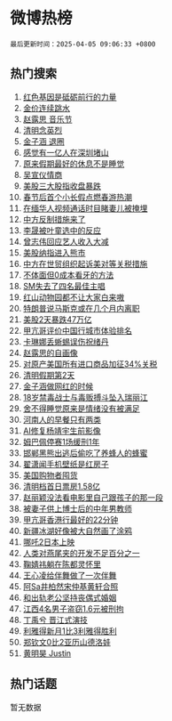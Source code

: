 # 微博热榜

`最后更新时间：2025-04-05 09:06:33 +0800`

## 热门搜索

1. [红色基因是砥砺前行的力量](https://m.weibo.cn/search?containerid=100103type%3D1%26t%3D10%26q%3D%23%E7%BA%A2%E8%89%B2%E5%9F%BA%E5%9B%A0%E6%98%AF%E7%A0%A5%E7%A0%BA%E5%89%8D%E8%A1%8C%E7%9A%84%E5%8A%9B%E9%87%8F%23&stream_entry_id=51&isnewpage=1&extparam=seat%3D1%26cate%3D10103%26stream_entry_id%3D51%26pos%3D0%26filter_type%3Drealtimehot%26q%3D%2523%25E7%25BA%25A2%25E8%2589%25B2%25E5%259F%25BA%25E5%259B%25A0%25E6%2598%25AF%25E7%25A0%25A5%25E7%25A0%25BA%25E5%2589%258D%25E8%25A1%258C%25E7%259A%2584%25E5%258A%259B%25E9%2587%258F%2523%26dgr%3D0%26c_type%3D51%26display_time%3D1743815191%26pre_seqid%3D17438151918340338267541)
1. [金价连续跳水](https://m.weibo.cn/search?containerid=100103type%3D1%26t%3D10%26q%3D%23%E9%87%91%E4%BB%B7%E8%BF%9E%E7%BB%AD%E8%B7%B3%E6%B0%B4%23&stream_entry_id=31&isnewpage=1&extparam=seat%3D1%26cate%3D5001%26stream_entry_id%3D31%26pos%3D0%26lcate%3D5001%26realpos%3D1%26band_rank%3D1%26flag%3D2%26filter_type%3Drealtimehot%26q%3D%2523%25E9%2587%2591%25E4%25BB%25B7%25E8%25BF%259E%25E7%25BB%25AD%25E8%25B7%25B3%25E6%25B0%25B4%2523%26dgr%3D0%26c_type%3D31%26display_time%3D1743815191%26pre_seqid%3D17438151918340338267541)
1. [赵露思 音乐节](https://m.weibo.cn/search?containerid=100103type%3D1%26t%3D10%26q%3D%E8%B5%B5%E9%9C%B2%E6%80%9D+%E9%9F%B3%E4%B9%90%E8%8A%82&stream_entry_id=31&isnewpage=1&extparam=seat%3D1%26cate%3D5001%26stream_entry_id%3D31%26pos%3D1%26lcate%3D5001%26realpos%3D2%26band_rank%3D2%26flag%3D2%26filter_type%3Drealtimehot%26q%3D%25E8%25B5%25B5%25E9%259C%25B2%25E6%2580%259D%2520%25E9%259F%25B3%25E4%25B9%2590%25E8%258A%2582%26dgr%3D0%26c_type%3D31%26display_time%3D1743815191%26pre_seqid%3D17438151918340338267541)
1. [清明念英烈](https://m.weibo.cn/search?containerid=100103type%3D1%26t%3D10%26q%3D%23%E6%B8%85%E6%98%8E%E5%BF%B5%E8%8B%B1%E7%83%88%23&stream_entry_id=31&isnewpage=1&extparam=seat%3D1%26cate%3D5001%26stream_entry_id%3D31%26pos%3D2%26lcate%3D5001%26realpos%3D3%26band_rank%3D3%26flag%3D0%26filter_type%3Drealtimehot%26q%3D%2523%25E6%25B8%2585%25E6%2598%258E%25E5%25BF%25B5%25E8%258B%25B1%25E7%2583%2588%2523%26dgr%3D0%26c_type%3D31%26display_time%3D1743815191%26pre_seqid%3D17438151918340338267541)
1. [金子涵 退圈](https://m.weibo.cn/search?containerid=100103type%3D1%26t%3D10%26q%3D%E9%87%91%E5%AD%90%E6%B6%B5+%E9%80%80%E5%9C%88&stream_entry_id=31&isnewpage=1&extparam=seat%3D1%26cate%3D5001%26stream_entry_id%3D31%26pos%3D3%26lcate%3D5001%26realpos%3D4%26band_rank%3D4%26flag%3D1%26filter_type%3Drealtimehot%26q%3D%25E9%2587%2591%25E5%25AD%2590%25E6%25B6%25B5%2520%25E9%2580%2580%25E5%259C%2588%26dgr%3D0%26c_type%3D31%26display_time%3D1743815191%26pre_seqid%3D17438151918340338267541)
1. [感觉有一亿人在深圳堵山](https://m.weibo.cn/search?containerid=100103type%3D1%26t%3D10%26q%3D%23%E6%84%9F%E8%A7%89%E6%9C%89%E4%B8%80%E4%BA%BF%E4%BA%BA%E5%9C%A8%E6%B7%B1%E5%9C%B3%E5%A0%B5%E5%B1%B1%23&stream_entry_id=31&isnewpage=1&extparam=seat%3D1%26cate%3D5001%26stream_entry_id%3D31%26pos%3D4%26lcate%3D5001%26realpos%3D5%26band_rank%3D5%26flag%3D1%26filter_type%3Drealtimehot%26q%3D%2523%25E6%2584%259F%25E8%25A7%2589%25E6%259C%2589%25E4%25B8%2580%25E4%25BA%25BF%25E4%25BA%25BA%25E5%259C%25A8%25E6%25B7%25B1%25E5%259C%25B3%25E5%25A0%25B5%25E5%25B1%25B1%2523%26dgr%3D0%26c_type%3D31%26display_time%3D1743815191%26pre_seqid%3D17438151918340338267541)
1. [原来假期最好的休息不是睡觉](https://m.weibo.cn/search?containerid=100103type%3D1%26t%3D10%26q%3D%23%E5%8E%9F%E6%9D%A5%E5%81%87%E6%9C%9F%E6%9C%80%E5%A5%BD%E7%9A%84%E4%BC%91%E6%81%AF%E4%B8%8D%E6%98%AF%E7%9D%A1%E8%A7%89%23&stream_entry_id=31&isnewpage=1&extparam=seat%3D1%26cate%3D5001%26stream_entry_id%3D31%26pos%3D5%26lcate%3D5001%26realpos%3D6%26band_rank%3D6%26flag%3D0%26filter_type%3Drealtimehot%26q%3D%2523%25E5%258E%259F%25E6%259D%25A5%25E5%2581%2587%25E6%259C%259F%25E6%259C%2580%25E5%25A5%25BD%25E7%259A%2584%25E4%25BC%2591%25E6%2581%25AF%25E4%25B8%258D%25E6%2598%25AF%25E7%259D%25A1%25E8%25A7%2589%2523%26dgr%3D0%26c_type%3D31%26display_time%3D1743815191%26pre_seqid%3D17438151918340338267541)
1. [吴宣仪情商](https://m.weibo.cn/search?containerid=100103type%3D1%26t%3D10%26q%3D%E5%90%B4%E5%AE%A3%E4%BB%AA%E6%83%85%E5%95%86&stream_entry_id=31&isnewpage=1&extparam=seat%3D1%26cate%3D5001%26stream_entry_id%3D31%26pos%3D6%26lcate%3D5001%26realpos%3D7%26band_rank%3D7%26flag%3D1%26filter_type%3Drealtimehot%26q%3D%25E5%2590%25B4%25E5%25AE%25A3%25E4%25BB%25AA%25E6%2583%2585%25E5%2595%2586%26dgr%3D0%26c_type%3D31%26display_time%3D1743815191%26pre_seqid%3D17438151918340338267541)
1. [美股三大股指收盘暴跌](https://m.weibo.cn/search?containerid=100103type%3D1%26t%3D10%26q%3D%23%E7%BE%8E%E8%82%A1%E4%B8%89%E5%A4%A7%E8%82%A1%E6%8C%87%E6%94%B6%E7%9B%98%E6%9A%B4%E8%B7%8C%23&stream_entry_id=31&isnewpage=1&extparam=seat%3D1%26cate%3D5001%26stream_entry_id%3D31%26pos%3D7%26lcate%3D5001%26realpos%3D8%26band_rank%3D8%26flag%3D0%26filter_type%3Drealtimehot%26q%3D%2523%25E7%25BE%258E%25E8%2582%25A1%25E4%25B8%2589%25E5%25A4%25A7%25E8%2582%25A1%25E6%258C%2587%25E6%2594%25B6%25E7%259B%2598%25E6%259A%25B4%25E8%25B7%258C%2523%26dgr%3D0%26c_type%3D31%26display_time%3D1743815191%26pre_seqid%3D17438151918340338267541)
1. [春节后首个小长假点燃春游热潮](https://m.weibo.cn/search?containerid=100103type%3D1%26t%3D10%26q%3D%23%E6%98%A5%E8%8A%82%E5%90%8E%E9%A6%96%E4%B8%AA%E5%B0%8F%E9%95%BF%E5%81%87%E7%82%B9%E7%87%83%E6%98%A5%E6%B8%B8%E7%83%AD%E6%BD%AE%23&stream_entry_id=31&isnewpage=1&extparam=seat%3D1%26cate%3D5001%26stream_entry_id%3D31%26pos%3D8%26lcate%3D5001%26realpos%3D9%26band_rank%3D9%26flag%3D0%26filter_type%3Drealtimehot%26q%3D%2523%25E6%2598%25A5%25E8%258A%2582%25E5%2590%258E%25E9%25A6%2596%25E4%25B8%25AA%25E5%25B0%258F%25E9%2595%25BF%25E5%2581%2587%25E7%2582%25B9%25E7%2587%2583%25E6%2598%25A5%25E6%25B8%25B8%25E7%2583%25AD%25E6%25BD%25AE%2523%26dgr%3D0%26c_type%3D31%26display_time%3D1743815191%26pre_seqid%3D17438151918340338267541)
1. [在缅华人视频通话时目睹妻儿被掩埋](https://m.weibo.cn/search?containerid=100103type%3D1%26t%3D10%26q%3D%23%E5%9C%A8%E7%BC%85%E5%8D%8E%E4%BA%BA%E8%A7%86%E9%A2%91%E9%80%9A%E8%AF%9D%E6%97%B6%E7%9B%AE%E7%9D%B9%E5%A6%BB%E5%84%BF%E8%A2%AB%E6%8E%A9%E5%9F%8B%23&stream_entry_id=31&isnewpage=1&extparam=seat%3D1%26cate%3D5001%26stream_entry_id%3D31%26pos%3D9%26lcate%3D5001%26realpos%3D10%26band_rank%3D10%26flag%3D0%26filter_type%3Drealtimehot%26q%3D%2523%25E5%259C%25A8%25E7%25BC%2585%25E5%258D%258E%25E4%25BA%25BA%25E8%25A7%2586%25E9%25A2%2591%25E9%2580%259A%25E8%25AF%259D%25E6%2597%25B6%25E7%259B%25AE%25E7%259D%25B9%25E5%25A6%25BB%25E5%2584%25BF%25E8%25A2%25AB%25E6%258E%25A9%25E5%259F%258B%2523%26dgr%3D0%26c_type%3D31%26display_time%3D1743815191%26pre_seqid%3D17438151918340338267541)
1. [中方反制措施来了](https://m.weibo.cn/search?containerid=100103type%3D1%26t%3D10%26q%3D%23%E4%B8%AD%E6%96%B9%E5%8F%8D%E5%88%B6%E6%8E%AA%E6%96%BD%E6%9D%A5%E4%BA%86%23&stream_entry_id=31&isnewpage=1&extparam=seat%3D1%26cate%3D5001%26stream_entry_id%3D31%26pos%3D10%26lcate%3D5001%26realpos%3D11%26band_rank%3D11%26flag%3D0%26filter_type%3Drealtimehot%26q%3D%2523%25E4%25B8%25AD%25E6%2596%25B9%25E5%258F%258D%25E5%2588%25B6%25E6%258E%25AA%25E6%2596%25BD%25E6%259D%25A5%25E4%25BA%2586%2523%26dgr%3D0%26c_type%3D31%26display_time%3D1743815191%26pre_seqid%3D17438151918340338267541)
1. [李晟被叶童选中的反应](https://m.weibo.cn/search?containerid=100103type%3D1%26t%3D10%26q%3D%23%E6%9D%8E%E6%99%9F%E8%A2%AB%E5%8F%B6%E7%AB%A5%E9%80%89%E4%B8%AD%E7%9A%84%E5%8F%8D%E5%BA%94%23&stream_entry_id=31&isnewpage=1&extparam=seat%3D1%26cate%3D5001%26stream_entry_id%3D31%26pos%3D11%26lcate%3D5001%26realpos%3D12%26band_rank%3D12%26flag%3D1%26filter_type%3Drealtimehot%26q%3D%2523%25E6%259D%258E%25E6%2599%259F%25E8%25A2%25AB%25E5%258F%25B6%25E7%25AB%25A5%25E9%2580%2589%25E4%25B8%25AD%25E7%259A%2584%25E5%258F%258D%25E5%25BA%2594%2523%26dgr%3D0%26c_type%3D31%26display_time%3D1743815191%26pre_seqid%3D17438151918340338267541)
1. [曾志伟回应艺人收入大减](https://m.weibo.cn/search?containerid=100103type%3D1%26t%3D10%26q%3D%23%E6%9B%BE%E5%BF%97%E4%BC%9F%E5%9B%9E%E5%BA%94%E8%89%BA%E4%BA%BA%E6%94%B6%E5%85%A5%E5%A4%A7%E5%87%8F%23&stream_entry_id=31&isnewpage=1&extparam=seat%3D1%26cate%3D5001%26stream_entry_id%3D31%26pos%3D12%26lcate%3D5001%26realpos%3D13%26band_rank%3D13%26flag%3D1%26filter_type%3Drealtimehot%26q%3D%2523%25E6%259B%25BE%25E5%25BF%2597%25E4%25BC%259F%25E5%259B%259E%25E5%25BA%2594%25E8%2589%25BA%25E4%25BA%25BA%25E6%2594%25B6%25E5%2585%25A5%25E5%25A4%25A7%25E5%2587%258F%2523%26dgr%3D0%26c_type%3D31%26display_time%3D1743815191%26pre_seqid%3D17438151918340338267541)
1. [美股纳指进入熊市](https://m.weibo.cn/search?containerid=100103type%3D1%26t%3D10%26q%3D%23%E7%BE%8E%E8%82%A1%E7%BA%B3%E6%8C%87%E8%BF%9B%E5%85%A5%E7%86%8A%E5%B8%82%23&stream_entry_id=31&isnewpage=1&extparam=seat%3D1%26cate%3D5001%26stream_entry_id%3D31%26pos%3D13%26lcate%3D5001%26realpos%3D14%26band_rank%3D14%26flag%3D1%26filter_type%3Drealtimehot%26q%3D%2523%25E7%25BE%258E%25E8%2582%25A1%25E7%25BA%25B3%25E6%258C%2587%25E8%25BF%259B%25E5%2585%25A5%25E7%2586%258A%25E5%25B8%2582%2523%26dgr%3D0%26c_type%3D31%26display_time%3D1743815191%26pre_seqid%3D17438151918340338267541)
1. [中方在世贸组织起诉美对等关税措施](https://m.weibo.cn/search?containerid=100103type%3D1%26t%3D10%26q%3D%23%E4%B8%AD%E6%96%B9%E5%9C%A8%E4%B8%96%E8%B4%B8%E7%BB%84%E7%BB%87%E8%B5%B7%E8%AF%89%E7%BE%8E%E5%AF%B9%E7%AD%89%E5%85%B3%E7%A8%8E%E6%8E%AA%E6%96%BD%23&stream_entry_id=31&isnewpage=1&extparam=seat%3D1%26cate%3D5001%26stream_entry_id%3D31%26pos%3D14%26lcate%3D5001%26realpos%3D15%26band_rank%3D15%26flag%3D0%26filter_type%3Drealtimehot%26q%3D%2523%25E4%25B8%25AD%25E6%2596%25B9%25E5%259C%25A8%25E4%25B8%2596%25E8%25B4%25B8%25E7%25BB%2584%25E7%25BB%2587%25E8%25B5%25B7%25E8%25AF%2589%25E7%25BE%258E%25E5%25AF%25B9%25E7%25AD%2589%25E5%2585%25B3%25E7%25A8%258E%25E6%258E%25AA%25E6%2596%25BD%2523%26dgr%3D0%26c_type%3D31%26display_time%3D1743815191%26pre_seqid%3D17438151918340338267541)
1. [不体面但0成本看牙的方法](https://m.weibo.cn/search?containerid=100103type%3D1%26t%3D10%26q%3D%23%E4%B8%8D%E4%BD%93%E9%9D%A2%E4%BD%860%E6%88%90%E6%9C%AC%E7%9C%8B%E7%89%99%E7%9A%84%E6%96%B9%E6%B3%95%23&stream_entry_id=31&isnewpage=1&extparam=seat%3D1%26cate%3D5001%26stream_entry_id%3D31%26pos%3D15%26lcate%3D5001%26realpos%3D16%26band_rank%3D16%26flag%3D1%26filter_type%3Drealtimehot%26q%3D%2523%25E4%25B8%258D%25E4%25BD%2593%25E9%259D%25A2%25E4%25BD%25860%25E6%2588%2590%25E6%259C%25AC%25E7%259C%258B%25E7%2589%2599%25E7%259A%2584%25E6%2596%25B9%25E6%25B3%2595%2523%26dgr%3D0%26c_type%3D31%26display_time%3D1743815191%26pre_seqid%3D17438151918340338267541)
1. [SM失去了四名最佳主唱](https://m.weibo.cn/search?containerid=100103type%3D1%26t%3D10%26q%3D%23SM%E5%A4%B1%E5%8E%BB%E4%BA%86%E5%9B%9B%E5%90%8D%E6%9C%80%E4%BD%B3%E4%B8%BB%E5%94%B1%23&stream_entry_id=31&isnewpage=1&extparam=seat%3D1%26cate%3D5001%26stream_entry_id%3D31%26pos%3D16%26lcate%3D5001%26realpos%3D17%26band_rank%3D17%26flag%3D1%26filter_type%3Drealtimehot%26q%3D%2523SM%25E5%25A4%25B1%25E5%258E%25BB%25E4%25BA%2586%25E5%259B%259B%25E5%2590%258D%25E6%259C%2580%25E4%25BD%25B3%25E4%25B8%25BB%25E5%2594%25B1%2523%26dgr%3D0%26c_type%3D31%26display_time%3D1743815191%26pre_seqid%3D17438151918340338267541)
1. [红山动物园都不让大家白来嗷](https://m.weibo.cn/search?containerid=100103type%3D1%26t%3D10%26q%3D%E7%BA%A2%E5%B1%B1%E5%8A%A8%E7%89%A9%E5%9B%AD%E9%83%BD%E4%B8%8D%E8%AE%A9%E5%A4%A7%E5%AE%B6%E7%99%BD%E6%9D%A5%E5%97%B7&stream_entry_id=31&isnewpage=1&extparam=seat%3D1%26cate%3D5001%26stream_entry_id%3D31%26pos%3D17%26lcate%3D5001%26realpos%3D18%26band_rank%3D18%26flag%3D1%26filter_type%3Drealtimehot%26q%3D%25E7%25BA%25A2%25E5%25B1%25B1%25E5%258A%25A8%25E7%2589%25A9%25E5%259B%25AD%25E9%2583%25BD%25E4%25B8%258D%25E8%25AE%25A9%25E5%25A4%25A7%25E5%25AE%25B6%25E7%2599%25BD%25E6%259D%25A5%25E5%2597%25B7%26dgr%3D0%26c_type%3D31%26display_time%3D1743815191%26pre_seqid%3D17438151918340338267541)
1. [特朗普说马斯克或在几个月内离职](https://m.weibo.cn/search?containerid=100103type%3D1%26t%3D10%26q%3D%23%E7%89%B9%E6%9C%97%E6%99%AE%E8%AF%B4%E9%A9%AC%E6%96%AF%E5%85%8B%E6%88%96%E5%9C%A8%E5%87%A0%E4%B8%AA%E6%9C%88%E5%86%85%E7%A6%BB%E8%81%8C%23&stream_entry_id=31&isnewpage=1&extparam=seat%3D1%26cate%3D5001%26stream_entry_id%3D31%26pos%3D18%26lcate%3D5001%26realpos%3D19%26band_rank%3D19%26flag%3D1%26filter_type%3Drealtimehot%26q%3D%2523%25E7%2589%25B9%25E6%259C%2597%25E6%2599%25AE%25E8%25AF%25B4%25E9%25A9%25AC%25E6%2596%25AF%25E5%2585%258B%25E6%2588%2596%25E5%259C%25A8%25E5%2587%25A0%25E4%25B8%25AA%25E6%259C%2588%25E5%2586%2585%25E7%25A6%25BB%25E8%2581%258C%2523%26dgr%3D0%26c_type%3D31%26display_time%3D1743815191%26pre_seqid%3D17438151918340338267541)
1. [美股2天暴跌47万亿](https://m.weibo.cn/search?containerid=100103type%3D1%26t%3D10%26q%3D%23%E7%BE%8E%E8%82%A12%E5%A4%A9%E6%9A%B4%E8%B7%8C47%E4%B8%87%E4%BA%BF%23&stream_entry_id=31&isnewpage=1&extparam=seat%3D1%26cate%3D5001%26stream_entry_id%3D31%26pos%3D19%26lcate%3D5001%26realpos%3D20%26band_rank%3D20%26flag%3D1%26filter_type%3Drealtimehot%26q%3D%2523%25E7%25BE%258E%25E8%2582%25A12%25E5%25A4%25A9%25E6%259A%25B4%25E8%25B7%258C47%25E4%25B8%2587%25E4%25BA%25BF%2523%26dgr%3D0%26c_type%3D31%26display_time%3D1743815191%26pre_seqid%3D17438151918340338267541)
1. [甲亢哥评价中国行城市体验排名](https://m.weibo.cn/search?containerid=100103type%3D1%26t%3D10%26q%3D%23%E7%94%B2%E4%BA%A2%E5%93%A5%E8%AF%84%E4%BB%B7%E4%B8%AD%E5%9B%BD%E8%A1%8C%E5%9F%8E%E5%B8%82%E4%BD%93%E9%AA%8C%E6%8E%92%E5%90%8D%23&stream_entry_id=31&isnewpage=1&extparam=seat%3D1%26cate%3D5001%26stream_entry_id%3D31%26pos%3D20%26lcate%3D5001%26realpos%3D21%26band_rank%3D21%26flag%3D2%26filter_type%3Drealtimehot%26q%3D%2523%25E7%2594%25B2%25E4%25BA%25A2%25E5%2593%25A5%25E8%25AF%2584%25E4%25BB%25B7%25E4%25B8%25AD%25E5%259B%25BD%25E8%25A1%258C%25E5%259F%258E%25E5%25B8%2582%25E4%25BD%2593%25E9%25AA%258C%25E6%258E%2592%25E5%2590%258D%2523%26dgr%3D0%26c_type%3D31%26display_time%3D1743815191%26pre_seqid%3D17438151918340338267541)
1. [卡琳娜丢蜥蜴误伤祝绪丹](https://m.weibo.cn/search?containerid=100103type%3D1%26t%3D10%26q%3D%E5%8D%A1%E7%90%B3%E5%A8%9C%E4%B8%A2%E8%9C%A5%E8%9C%B4%E8%AF%AF%E4%BC%A4%E7%A5%9D%E7%BB%AA%E4%B8%B9&stream_entry_id=31&isnewpage=1&extparam=seat%3D1%26cate%3D5001%26stream_entry_id%3D31%26pos%3D21%26lcate%3D5001%26realpos%3D22%26band_rank%3D22%26flag%3D1%26filter_type%3Drealtimehot%26q%3D%25E5%258D%25A1%25E7%2590%25B3%25E5%25A8%259C%25E4%25B8%25A2%25E8%259C%25A5%25E8%259C%25B4%25E8%25AF%25AF%25E4%25BC%25A4%25E7%25A5%259D%25E7%25BB%25AA%25E4%25B8%25B9%26dgr%3D0%26c_type%3D31%26display_time%3D1743815191%26pre_seqid%3D17438151918340338267541)
1. [赵露思的自画像](https://m.weibo.cn/search?containerid=100103type%3D1%26t%3D10%26q%3D%23%E8%B5%B5%E9%9C%B2%E6%80%9D%E7%9A%84%E8%87%AA%E7%94%BB%E5%83%8F%23&stream_entry_id=31&isnewpage=1&extparam=seat%3D1%26cate%3D5001%26stream_entry_id%3D31%26pos%3D22%26lcate%3D5001%26realpos%3D23%26band_rank%3D23%26flag%3D1%26filter_type%3Drealtimehot%26q%3D%2523%25E8%25B5%25B5%25E9%259C%25B2%25E6%2580%259D%25E7%259A%2584%25E8%2587%25AA%25E7%2594%25BB%25E5%2583%258F%2523%26dgr%3D0%26c_type%3D31%26display_time%3D1743815191%26pre_seqid%3D17438151918340338267541)
1. [对原产美国所有进口商品加征34%关税](https://m.weibo.cn/search?containerid=100103type%3D1%26t%3D10%26q%3D%23%E5%AF%B9%E5%8E%9F%E4%BA%A7%E7%BE%8E%E5%9B%BD%E6%89%80%E6%9C%89%E8%BF%9B%E5%8F%A3%E5%95%86%E5%93%81%E5%8A%A0%E5%BE%8134%25%E5%85%B3%E7%A8%8E%23&stream_entry_id=31&isnewpage=1&extparam=seat%3D1%26cate%3D5001%26stream_entry_id%3D31%26pos%3D23%26lcate%3D5001%26realpos%3D24%26band_rank%3D24%26flag%3D0%26filter_type%3Drealtimehot%26q%3D%2523%25E5%25AF%25B9%25E5%258E%259F%25E4%25BA%25A7%25E7%25BE%258E%25E5%259B%25BD%25E6%2589%2580%25E6%259C%2589%25E8%25BF%259B%25E5%258F%25A3%25E5%2595%2586%25E5%2593%2581%25E5%258A%25A0%25E5%25BE%258134%2525%25E5%2585%25B3%25E7%25A8%258E%2523%26dgr%3D0%26c_type%3D31%26display_time%3D1743815191%26pre_seqid%3D17438151918340338267541)
1. [清明假期第2天](https://m.weibo.cn/search?containerid=100103type%3D1%26t%3D10%26q%3D%23%E6%B8%85%E6%98%8E%E5%81%87%E6%9C%9F%E7%AC%AC2%E5%A4%A9%23&stream_entry_id=31&isnewpage=1&extparam=seat%3D1%26cate%3D5001%26stream_entry_id%3D31%26pos%3D24%26lcate%3D5001%26realpos%3D25%26band_rank%3D25%26flag%3D1%26filter_type%3Drealtimehot%26q%3D%2523%25E6%25B8%2585%25E6%2598%258E%25E5%2581%2587%25E6%259C%259F%25E7%25AC%25AC2%25E5%25A4%25A9%2523%26dgr%3D0%26c_type%3D31%26display_time%3D1743815191%26pre_seqid%3D17438151918340338267541)
1. [金子涵做网红的时候](https://m.weibo.cn/search?containerid=100103type%3D1%26t%3D10%26q%3D%23%E9%87%91%E5%AD%90%E6%B6%B5%E5%81%9A%E7%BD%91%E7%BA%A2%E7%9A%84%E6%97%B6%E5%80%99%23&stream_entry_id=31&isnewpage=1&extparam=seat%3D1%26cate%3D5001%26stream_entry_id%3D31%26pos%3D25%26lcate%3D5001%26realpos%3D26%26band_rank%3D26%26flag%3D0%26filter_type%3Drealtimehot%26q%3D%2523%25E9%2587%2591%25E5%25AD%2590%25E6%25B6%25B5%25E5%2581%259A%25E7%25BD%2591%25E7%25BA%25A2%25E7%259A%2584%25E6%2597%25B6%25E5%2580%2599%2523%26dgr%3D0%26c_type%3D31%26display_time%3D1743815191%26pre_seqid%3D17438151918340338267541)
1. [18岁禁毒战士与毒贩搏斗坠入瑞丽江](https://m.weibo.cn/search?containerid=100103type%3D1%26t%3D10%26q%3D%2318%E5%B2%81%E7%A6%81%E6%AF%92%E6%88%98%E5%A3%AB%E4%B8%8E%E6%AF%92%E8%B4%A9%E6%90%8F%E6%96%97%E5%9D%A0%E5%85%A5%E7%91%9E%E4%B8%BD%E6%B1%9F%23&stream_entry_id=31&isnewpage=1&extparam=seat%3D1%26cate%3D5001%26stream_entry_id%3D31%26pos%3D26%26lcate%3D5001%26realpos%3D27%26band_rank%3D27%26flag%3D1%26filter_type%3Drealtimehot%26q%3D%252318%25E5%25B2%2581%25E7%25A6%2581%25E6%25AF%2592%25E6%2588%2598%25E5%25A3%25AB%25E4%25B8%258E%25E6%25AF%2592%25E8%25B4%25A9%25E6%2590%258F%25E6%2596%2597%25E5%259D%25A0%25E5%2585%25A5%25E7%2591%259E%25E4%25B8%25BD%25E6%25B1%259F%2523%26dgr%3D0%26c_type%3D31%26display_time%3D1743815191%26pre_seqid%3D17438151918340338267541)
1. [舍不得睡觉原来是情绪没有被满足](https://m.weibo.cn/search?containerid=100103type%3D1%26t%3D10%26q%3D%23%E8%88%8D%E4%B8%8D%E5%BE%97%E7%9D%A1%E8%A7%89%E5%8E%9F%E6%9D%A5%E6%98%AF%E6%83%85%E7%BB%AA%E6%B2%A1%E6%9C%89%E8%A2%AB%E6%BB%A1%E8%B6%B3%23&stream_entry_id=31&isnewpage=1&extparam=seat%3D1%26cate%3D5001%26stream_entry_id%3D31%26pos%3D27%26lcate%3D5001%26realpos%3D28%26band_rank%3D28%26flag%3D1%26filter_type%3Drealtimehot%26q%3D%2523%25E8%2588%258D%25E4%25B8%258D%25E5%25BE%2597%25E7%259D%25A1%25E8%25A7%2589%25E5%258E%259F%25E6%259D%25A5%25E6%2598%25AF%25E6%2583%2585%25E7%25BB%25AA%25E6%25B2%25A1%25E6%259C%2589%25E8%25A2%25AB%25E6%25BB%25A1%25E8%25B6%25B3%2523%26dgr%3D0%26c_type%3D31%26display_time%3D1743815191%26pre_seqid%3D17438151918340338267541)
1. [河南人的早餐只有两类](https://m.weibo.cn/search?containerid=100103type%3D1%26t%3D10%26q%3D%23%E6%B2%B3%E5%8D%97%E4%BA%BA%E7%9A%84%E6%97%A9%E9%A4%90%E5%8F%AA%E6%9C%89%E4%B8%A4%E7%B1%BB%23&stream_entry_id=31&isnewpage=1&extparam=seat%3D1%26cate%3D5001%26stream_entry_id%3D31%26pos%3D28%26lcate%3D5001%26realpos%3D29%26band_rank%3D29%26flag%3D1%26filter_type%3Drealtimehot%26q%3D%2523%25E6%25B2%25B3%25E5%258D%2597%25E4%25BA%25BA%25E7%259A%2584%25E6%2597%25A9%25E9%25A4%2590%25E5%258F%25AA%25E6%259C%2589%25E4%25B8%25A4%25E7%25B1%25BB%2523%26dgr%3D0%26c_type%3D31%26display_time%3D1743815191%26pre_seqid%3D17438151918340338267541)
1. [AI修复杨靖宇生前影像](https://m.weibo.cn/search?containerid=100103type%3D1%26t%3D10%26q%3D%23AI%E4%BF%AE%E5%A4%8D%E6%9D%A8%E9%9D%96%E5%AE%87%E7%94%9F%E5%89%8D%E5%BD%B1%E5%83%8F%23&stream_entry_id=31&isnewpage=1&extparam=seat%3D1%26cate%3D5001%26stream_entry_id%3D31%26pos%3D29%26lcate%3D5001%26realpos%3D30%26band_rank%3D30%26flag%3D1%26filter_type%3Drealtimehot%26q%3D%2523AI%25E4%25BF%25AE%25E5%25A4%258D%25E6%259D%25A8%25E9%259D%2596%25E5%25AE%2587%25E7%2594%259F%25E5%2589%258D%25E5%25BD%25B1%25E5%2583%258F%2523%26dgr%3D0%26c_type%3D31%26display_time%3D1743815191%26pre_seqid%3D17438151918340338267541)
1. [姆巴佩停赛1场缓刑1年](https://m.weibo.cn/search?containerid=100103type%3D1%26t%3D10%26q%3D%23%E5%A7%86%E5%B7%B4%E4%BD%A9%E5%81%9C%E8%B5%9B1%E5%9C%BA%E7%BC%93%E5%88%911%E5%B9%B4%23&stream_entry_id=31&isnewpage=1&extparam=seat%3D1%26cate%3D5001%26stream_entry_id%3D31%26pos%3D30%26lcate%3D5001%26realpos%3D31%26band_rank%3D31%26flag%3D1%26filter_type%3Drealtimehot%26q%3D%2523%25E5%25A7%2586%25E5%25B7%25B4%25E4%25BD%25A9%25E5%2581%259C%25E8%25B5%259B1%25E5%259C%25BA%25E7%25BC%2593%25E5%2588%25911%25E5%25B9%25B4%2523%26dgr%3D0%26c_type%3D31%26display_time%3D1743815191%26pre_seqid%3D17438151918340338267541)
1. [邯郸黑熊出逃后偷吃了养蜂人的蜂蜜](https://m.weibo.cn/search?containerid=100103type%3D1%26t%3D10%26q%3D%23%E9%82%AF%E9%83%B8%E9%BB%91%E7%86%8A%E5%87%BA%E9%80%83%E5%90%8E%E5%81%B7%E5%90%83%E4%BA%86%E5%85%BB%E8%9C%82%E4%BA%BA%E7%9A%84%E8%9C%82%E8%9C%9C%23&stream_entry_id=31&isnewpage=1&extparam=seat%3D1%26cate%3D5001%26stream_entry_id%3D31%26pos%3D31%26lcate%3D5001%26realpos%3D32%26band_rank%3D32%26flag%3D1%26filter_type%3Drealtimehot%26q%3D%2523%25E9%2582%25AF%25E9%2583%25B8%25E9%25BB%2591%25E7%2586%258A%25E5%2587%25BA%25E9%2580%2583%25E5%2590%258E%25E5%2581%25B7%25E5%2590%2583%25E4%25BA%2586%25E5%2585%25BB%25E8%259C%2582%25E4%25BA%25BA%25E7%259A%2584%25E8%259C%2582%25E8%259C%259C%2523%26dgr%3D0%26c_type%3D31%26display_time%3D1743815191%26pre_seqid%3D17438151918340338267541)
1. [翟潇闻手机壁纸是红房子](https://m.weibo.cn/search?containerid=100103type%3D1%26t%3D10%26q%3D%23%E7%BF%9F%E6%BD%87%E9%97%BB%E6%89%8B%E6%9C%BA%E5%A3%81%E7%BA%B8%E6%98%AF%E7%BA%A2%E6%88%BF%E5%AD%90%23&stream_entry_id=31&isnewpage=1&extparam=seat%3D1%26cate%3D5001%26stream_entry_id%3D31%26pos%3D32%26lcate%3D5001%26realpos%3D33%26band_rank%3D33%26flag%3D1%26filter_type%3Drealtimehot%26q%3D%2523%25E7%25BF%259F%25E6%25BD%2587%25E9%2597%25BB%25E6%2589%258B%25E6%259C%25BA%25E5%25A3%2581%25E7%25BA%25B8%25E6%2598%25AF%25E7%25BA%25A2%25E6%2588%25BF%25E5%25AD%2590%2523%26dgr%3D0%26c_type%3D31%26display_time%3D1743815191%26pre_seqid%3D17438151918340338267541)
1. [美国购物者囤货](https://m.weibo.cn/search?containerid=100103type%3D1%26t%3D10%26q%3D%23%E7%BE%8E%E5%9B%BD%E8%B4%AD%E7%89%A9%E8%80%85%E5%9B%A4%E8%B4%A7%23&stream_entry_id=31&isnewpage=1&extparam=seat%3D1%26cate%3D5001%26stream_entry_id%3D31%26pos%3D33%26lcate%3D5001%26realpos%3D34%26band_rank%3D34%26flag%3D1%26filter_type%3Drealtimehot%26q%3D%2523%25E7%25BE%258E%25E5%259B%25BD%25E8%25B4%25AD%25E7%2589%25A9%25E8%2580%2585%25E5%259B%25A4%25E8%25B4%25A7%2523%26dgr%3D0%26c_type%3D31%26display_time%3D1743815191%26pre_seqid%3D17438151918340338267541)
1. [清明档首日票房1.58亿](https://m.weibo.cn/search?containerid=100103type%3D1%26t%3D10%26q%3D%23%E6%B8%85%E6%98%8E%E6%A1%A3%E9%A6%96%E6%97%A5%E7%A5%A8%E6%88%BF1.58%E4%BA%BF%23&stream_entry_id=31&isnewpage=1&extparam=seat%3D1%26cate%3D5001%26stream_entry_id%3D31%26pos%3D34%26lcate%3D5001%26realpos%3D35%26band_rank%3D35%26flag%3D1%26filter_type%3Drealtimehot%26q%3D%2523%25E6%25B8%2585%25E6%2598%258E%25E6%25A1%25A3%25E9%25A6%2596%25E6%2597%25A5%25E7%25A5%25A8%25E6%2588%25BF1.58%25E4%25BA%25BF%2523%26dgr%3D0%26c_type%3D31%26display_time%3D1743815191%26pre_seqid%3D17438151918340338267541)
1. [赵丽颖没法看电影里自己跟孩子的那一段](https://m.weibo.cn/search?containerid=100103type%3D1%26t%3D10%26q%3D%23%E8%B5%B5%E4%B8%BD%E9%A2%96%E6%B2%A1%E6%B3%95%E7%9C%8B%E7%94%B5%E5%BD%B1%E9%87%8C%E8%87%AA%E5%B7%B1%E8%B7%9F%E5%AD%A9%E5%AD%90%E7%9A%84%E9%82%A3%E4%B8%80%E6%AE%B5%23&stream_entry_id=31&isnewpage=1&extparam=seat%3D1%26cate%3D5001%26stream_entry_id%3D31%26pos%3D35%26lcate%3D5001%26realpos%3D36%26band_rank%3D36%26flag%3D0%26filter_type%3Drealtimehot%26q%3D%2523%25E8%25B5%25B5%25E4%25B8%25BD%25E9%25A2%2596%25E6%25B2%25A1%25E6%25B3%2595%25E7%259C%258B%25E7%2594%25B5%25E5%25BD%25B1%25E9%2587%258C%25E8%2587%25AA%25E5%25B7%25B1%25E8%25B7%259F%25E5%25AD%25A9%25E5%25AD%2590%25E7%259A%2584%25E9%2582%25A3%25E4%25B8%2580%25E6%25AE%25B5%2523%26dgr%3D0%26c_type%3D31%26display_time%3D1743815191%26pre_seqid%3D17438151918340338267541)
1. [被妻子供上博士后的中年男教师](https://m.weibo.cn/search?containerid=100103type%3D1%26t%3D10%26q%3D%23%E8%A2%AB%E5%A6%BB%E5%AD%90%E4%BE%9B%E4%B8%8A%E5%8D%9A%E5%A3%AB%E5%90%8E%E7%9A%84%E4%B8%AD%E5%B9%B4%E7%94%B7%E6%95%99%E5%B8%88%23&stream_entry_id=31&isnewpage=1&extparam=seat%3D1%26cate%3D5001%26stream_entry_id%3D31%26pos%3D36%26lcate%3D5001%26realpos%3D37%26band_rank%3D37%26flag%3D0%26filter_type%3Drealtimehot%26q%3D%2523%25E8%25A2%25AB%25E5%25A6%25BB%25E5%25AD%2590%25E4%25BE%259B%25E4%25B8%258A%25E5%258D%259A%25E5%25A3%25AB%25E5%2590%258E%25E7%259A%2584%25E4%25B8%25AD%25E5%25B9%25B4%25E7%2594%25B7%25E6%2595%2599%25E5%25B8%2588%2523%26dgr%3D0%26c_type%3D31%26display_time%3D1743815191%26pre_seqid%3D17438151918340338267541)
1. [甲亢哥香港行最好的22分钟](https://m.weibo.cn/search?containerid=100103type%3D1%26t%3D10%26q%3D%E7%94%B2%E4%BA%A2%E5%93%A5%E9%A6%99%E6%B8%AF%E8%A1%8C%E6%9C%80%E5%A5%BD%E7%9A%8422%E5%88%86%E9%92%9F&stream_entry_id=31&isnewpage=1&extparam=seat%3D1%26cate%3D5001%26stream_entry_id%3D31%26pos%3D37%26lcate%3D5001%26realpos%3D38%26band_rank%3D38%26flag%3D0%26filter_type%3Drealtimehot%26q%3D%25E7%2594%25B2%25E4%25BA%25A2%25E5%2593%25A5%25E9%25A6%2599%25E6%25B8%25AF%25E8%25A1%258C%25E6%259C%2580%25E5%25A5%25BD%25E7%259A%258422%25E5%2588%2586%25E9%2592%259F%26dgr%3D0%26c_type%3D31%26display_time%3D1743815191%26pre_seqid%3D17438151918340338267541)
1. [新疆冰湖好像被大自然画了涂鸦](https://m.weibo.cn/search?containerid=100103type%3D1%26t%3D10%26q%3D%23%E6%96%B0%E7%96%86%E5%86%B0%E6%B9%96%E5%A5%BD%E5%83%8F%E8%A2%AB%E5%A4%A7%E8%87%AA%E7%84%B6%E7%94%BB%E4%BA%86%E6%B6%82%E9%B8%A6%23&stream_entry_id=31&isnewpage=1&extparam=seat%3D1%26cate%3D5001%26stream_entry_id%3D31%26pos%3D38%26lcate%3D5001%26realpos%3D39%26band_rank%3D39%26flag%3D1%26filter_type%3Drealtimehot%26q%3D%2523%25E6%2596%25B0%25E7%2596%2586%25E5%2586%25B0%25E6%25B9%2596%25E5%25A5%25BD%25E5%2583%258F%25E8%25A2%25AB%25E5%25A4%25A7%25E8%2587%25AA%25E7%2584%25B6%25E7%2594%25BB%25E4%25BA%2586%25E6%25B6%2582%25E9%25B8%25A6%2523%26dgr%3D0%26c_type%3D31%26display_time%3D1743815191%26pre_seqid%3D17438151918340338267541)
1. [哪吒2日本上映](https://m.weibo.cn/search?containerid=100103type%3D1%26t%3D10%26q%3D%E5%93%AA%E5%90%922%E6%97%A5%E6%9C%AC%E4%B8%8A%E6%98%A0&stream_entry_id=31&isnewpage=1&extparam=seat%3D1%26cate%3D5001%26stream_entry_id%3D31%26pos%3D39%26lcate%3D5001%26realpos%3D40%26band_rank%3D40%26flag%3D1%26filter_type%3Drealtimehot%26q%3D%25E5%2593%25AA%25E5%2590%25922%25E6%2597%25A5%25E6%259C%25AC%25E4%25B8%258A%25E6%2598%25A0%26dgr%3D0%26c_type%3D31%26display_time%3D1743815191%26pre_seqid%3D17438151918340338267541)
1. [人类对燕尾夹的开发不足百分之一](https://m.weibo.cn/search?containerid=100103type%3D1%26t%3D10%26q%3D%E4%BA%BA%E7%B1%BB%E5%AF%B9%E7%87%95%E5%B0%BE%E5%A4%B9%E7%9A%84%E5%BC%80%E5%8F%91%E4%B8%8D%E8%B6%B3%E7%99%BE%E5%88%86%E4%B9%8B%E4%B8%80&stream_entry_id=31&isnewpage=1&extparam=seat%3D1%26cate%3D5001%26stream_entry_id%3D31%26pos%3D40%26lcate%3D5001%26realpos%3D41%26band_rank%3D41%26flag%3D1%26filter_type%3Drealtimehot%26q%3D%25E4%25BA%25BA%25E7%25B1%25BB%25E5%25AF%25B9%25E7%2587%2595%25E5%25B0%25BE%25E5%25A4%25B9%25E7%259A%2584%25E5%25BC%2580%25E5%258F%2591%25E4%25B8%258D%25E8%25B6%25B3%25E7%2599%25BE%25E5%2588%2586%25E4%25B9%258B%25E4%25B8%2580%26dgr%3D0%26c_type%3D31%26display_time%3D1743815191%26pre_seqid%3D17438151918340338267541)
1. [鞠婧祎躺在陈都灵怀里](https://m.weibo.cn/search?containerid=100103type%3D1%26t%3D10%26q%3D%23%E9%9E%A0%E5%A9%A7%E7%A5%8E%E8%BA%BA%E5%9C%A8%E9%99%88%E9%83%BD%E7%81%B5%E6%80%80%E9%87%8C%23&stream_entry_id=31&isnewpage=1&extparam=seat%3D1%26cate%3D5001%26stream_entry_id%3D31%26pos%3D41%26lcate%3D5001%26realpos%3D42%26band_rank%3D42%26flag%3D0%26filter_type%3Drealtimehot%26q%3D%2523%25E9%259E%25A0%25E5%25A9%25A7%25E7%25A5%258E%25E8%25BA%25BA%25E5%259C%25A8%25E9%2599%2588%25E9%2583%25BD%25E7%2581%25B5%25E6%2580%2580%25E9%2587%258C%2523%26dgr%3D0%26c_type%3D31%26display_time%3D1743815191%26pre_seqid%3D17438151918340338267541)
1. [王心凌给伴舞做了一次伴舞](https://m.weibo.cn/search?containerid=100103type%3D1%26t%3D10%26q%3D%E7%8E%8B%E5%BF%83%E5%87%8C%E7%BB%99%E4%BC%B4%E8%88%9E%E5%81%9A%E4%BA%86%E4%B8%80%E6%AC%A1%E4%BC%B4%E8%88%9E&stream_entry_id=31&isnewpage=1&extparam=seat%3D1%26cate%3D5001%26stream_entry_id%3D31%26pos%3D42%26lcate%3D5001%26realpos%3D43%26band_rank%3D43%26flag%3D0%26filter_type%3Drealtimehot%26q%3D%25E7%258E%258B%25E5%25BF%2583%25E5%2587%258C%25E7%25BB%2599%25E4%25BC%25B4%25E8%2588%259E%25E5%2581%259A%25E4%25BA%2586%25E4%25B8%2580%25E6%25AC%25A1%25E4%25BC%25B4%25E8%2588%259E%26dgr%3D0%26c_type%3D31%26display_time%3D1743815191%26pre_seqid%3D17438151918340338267541)
1. [阿Sa井柏然宋仲基黄轩合照](https://m.weibo.cn/search?containerid=100103type%3D1%26t%3D10%26q%3D%E9%98%BFSa%E4%BA%95%E6%9F%8F%E7%84%B6%E5%AE%8B%E4%BB%B2%E5%9F%BA%E9%BB%84%E8%BD%A9%E5%90%88%E7%85%A7&stream_entry_id=31&isnewpage=1&extparam=seat%3D1%26cate%3D5001%26stream_entry_id%3D31%26pos%3D43%26lcate%3D5001%26realpos%3D44%26band_rank%3D44%26flag%3D0%26filter_type%3Drealtimehot%26q%3D%25E9%2598%25BFSa%25E4%25BA%2595%25E6%259F%258F%25E7%2584%25B6%25E5%25AE%258B%25E4%25BB%25B2%25E5%259F%25BA%25E9%25BB%2584%25E8%25BD%25A9%25E5%2590%2588%25E7%2585%25A7%26dgr%3D0%26c_type%3D31%26display_time%3D1743815191%26pre_seqid%3D17438151918340338267541)
1. [和出轨老公坚持丧偶式婚姻](https://m.weibo.cn/search?containerid=100103type%3D1%26t%3D10%26q%3D%E5%92%8C%E5%87%BA%E8%BD%A8%E8%80%81%E5%85%AC%E5%9D%9A%E6%8C%81%E4%B8%A7%E5%81%B6%E5%BC%8F%E5%A9%9A%E5%A7%BB&stream_entry_id=31&isnewpage=1&extparam=seat%3D1%26cate%3D5001%26stream_entry_id%3D31%26pos%3D44%26lcate%3D5001%26realpos%3D45%26band_rank%3D45%26flag%3D0%26filter_type%3Drealtimehot%26q%3D%25E5%2592%258C%25E5%2587%25BA%25E8%25BD%25A8%25E8%2580%2581%25E5%2585%25AC%25E5%259D%259A%25E6%258C%2581%25E4%25B8%25A7%25E5%2581%25B6%25E5%25BC%258F%25E5%25A9%259A%25E5%25A7%25BB%26dgr%3D0%26c_type%3D31%26display_time%3D1743815191%26pre_seqid%3D17438151918340338267541)
1. [江西4名男子盗窃1.6元被刑拘](https://m.weibo.cn/search?containerid=100103type%3D1%26t%3D10%26q%3D%23%E6%B1%9F%E8%A5%BF4%E5%90%8D%E7%94%B7%E5%AD%90%E7%9B%97%E7%AA%831.6%E5%85%83%E8%A2%AB%E5%88%91%E6%8B%98%23&stream_entry_id=31&isnewpage=1&extparam=seat%3D1%26cate%3D5001%26stream_entry_id%3D31%26pos%3D45%26lcate%3D5001%26realpos%3D46%26band_rank%3D46%26flag%3D0%26filter_type%3Drealtimehot%26q%3D%2523%25E6%25B1%259F%25E8%25A5%25BF4%25E5%2590%258D%25E7%2594%25B7%25E5%25AD%2590%25E7%259B%2597%25E7%25AA%25831.6%25E5%2585%2583%25E8%25A2%25AB%25E5%2588%2591%25E6%258B%2598%2523%26dgr%3D0%26c_type%3D31%26display_time%3D1743815191%26pre_seqid%3D17438151918340338267541)
1. [丁禹兮 晋江式演技](https://m.weibo.cn/search?containerid=100103type%3D1%26t%3D10%26q%3D%E4%B8%81%E7%A6%B9%E5%85%AE+%E6%99%8B%E6%B1%9F%E5%BC%8F%E6%BC%94%E6%8A%80&stream_entry_id=31&isnewpage=1&extparam=seat%3D1%26cate%3D5001%26stream_entry_id%3D31%26pos%3D46%26lcate%3D5001%26realpos%3D47%26band_rank%3D47%26flag%3D0%26filter_type%3Drealtimehot%26q%3D%25E4%25B8%2581%25E7%25A6%25B9%25E5%2585%25AE%2520%25E6%2599%258B%25E6%25B1%259F%25E5%25BC%258F%25E6%25BC%2594%25E6%258A%2580%26dgr%3D0%26c_type%3D31%26display_time%3D1743815191%26pre_seqid%3D17438151918340338267541)
1. [利雅得新月1比3利雅得胜利](https://m.weibo.cn/search?containerid=100103type%3D1%26t%3D10%26q%3D%23%E5%88%A9%E9%9B%85%E5%BE%97%E6%96%B0%E6%9C%881%E6%AF%943%E5%88%A9%E9%9B%85%E5%BE%97%E8%83%9C%E5%88%A9%23&stream_entry_id=31&isnewpage=1&extparam=seat%3D1%26cate%3D5001%26stream_entry_id%3D31%26pos%3D47%26lcate%3D5001%26realpos%3D48%26band_rank%3D48%26flag%3D1%26filter_type%3Drealtimehot%26q%3D%2523%25E5%2588%25A9%25E9%259B%2585%25E5%25BE%2597%25E6%2596%25B0%25E6%259C%25881%25E6%25AF%25943%25E5%2588%25A9%25E9%259B%2585%25E5%25BE%2597%25E8%2583%259C%25E5%2588%25A9%2523%26dgr%3D0%26c_type%3D31%26display_time%3D1743815191%26pre_seqid%3D17438151918340338267541)
1. [郑钦文0比2亚历山德洛娃](https://m.weibo.cn/search?containerid=100103type%3D1%26t%3D10%26q%3D%23%E9%83%91%E9%92%A6%E6%96%870%E6%AF%942%E4%BA%9A%E5%8E%86%E5%B1%B1%E5%BE%B7%E6%B4%9B%E5%A8%83%23&stream_entry_id=31&isnewpage=1&extparam=seat%3D1%26cate%3D5001%26stream_entry_id%3D31%26pos%3D48%26lcate%3D5001%26realpos%3D49%26band_rank%3D49%26flag%3D0%26filter_type%3Drealtimehot%26q%3D%2523%25E9%2583%2591%25E9%2592%25A6%25E6%2596%25870%25E6%25AF%25942%25E4%25BA%259A%25E5%258E%2586%25E5%25B1%25B1%25E5%25BE%25B7%25E6%25B4%259B%25E5%25A8%2583%2523%26dgr%3D0%26c_type%3D31%26display_time%3D1743815191%26pre_seqid%3D17438151918340338267541)
1. [黄明昊 Justin](https://m.weibo.cn/search?containerid=100103type%3D1%26t%3D10%26q%3D%E9%BB%84%E6%98%8E%E6%98%8A+Justin&stream_entry_id=31&isnewpage=1&extparam=seat%3D1%26cate%3D5001%26stream_entry_id%3D31%26pos%3D49%26lcate%3D5001%26realpos%3D50%26band_rank%3D50%26flag%3D0%26filter_type%3Drealtimehot%26q%3D%25E9%25BB%2584%25E6%2598%258E%25E6%2598%258A%2520Justin%26dgr%3D0%26c_type%3D31%26display_time%3D1743815191%26pre_seqid%3D17438151918340338267541)

## 热门话题

暂无数据
